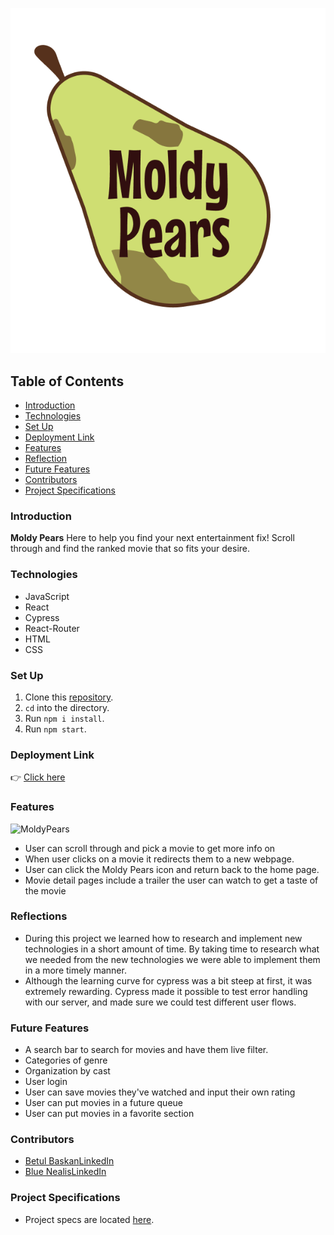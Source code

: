 
![MoldyPear](src/PearLogo.png)

## Table of Contents
- [Introduction](#introduction)
- [Technologies](#technologies)
- [Set Up](#set-up)
- [Deployment Link](#deployment-link)
- [Features](#features)
- [Reflection](#reflection)
- [Future Features](#future-features)
- [Contributors](#contributors)
- [Project Specifications](#project-specifications)

### Introduction

**Moldy Pears** Here to help you find your next entertainment fix!  Scroll through and find the ranked movie that so fits your desire.  

### Technologies
- JavaScript
- React
- Cypress
- React-Router
- HTML
- CSS

### Set Up
1. Clone this [repository](https://github.com/Baskanbetul/rancid-tomatillos).
2. `cd` into the directory.
3. Run `npm i install`.
4. Run `npm start`.

### Deployment Link 

👉 [Click here](https://rancid-tomatillos-bb.herokuapp.com/)

### Features
![MoldyPears](src/MoldyPears-illustration.gif)
- User can scroll through and pick a movie to get more info on
- When user clicks on a movie it redirects them to a new webpage.
- User can click the Moldy Pears icon and return back to the home page.
- Movie detail pages include a trailer the user can watch to get a taste of the movie

### Reflections
- During this project we learned how to research and implement new technologies in a short amount of time. By taking time to research what we needed from the new technologies we were able to implement them in a more timely manner.
- Although the learning curve for cypress was a bit steep at first, it was extremely rewarding.  Cypress made it possible to test error handling with our server, and made sure we could test different user flows.


### Future Features
- A search bar to search for movies and have them live filter.
- Categories of genre
- Organization by cast
- User login
- User can save movies they've watched and input their own rating
- User can put movies in a future queue
- User can put movies in a favorite section

### Contributors
- [Betul Baskan](https://github.com/Baskanbetul)[LinkedIn](https://www.linkedin.com/in/betul-baskan-9835481b9/)
- [Blue Nealis](https://github.com/BlueNealis/)[LinkedIn](https://www.linkedin.com/in/blue-nealis/)


### Project Specifications
- Project specs are located [here](https://frontend.turing.edu/projects/module-3/rancid-tomatillos-v3.html).
